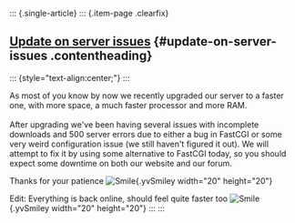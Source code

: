 ::: {.single-article}
::: {.item-page .clearfix}
## [Update on server issues](/248-update-server-issues.html) {#update-on-server-issues .contentheading}

::: {style="text-align:center;"}
:::

As most of you know by now we recently upgraded our server to a faster
one, with more space, a much faster processor and more RAM.\
\
After upgrading we\'ve been having several issues with incomplete
downloads and 500 server errors due to either a bug in FastCGI or some
very weird configuration issue (we still haven\'t figured it out). We
will attempt to fix it by using some alternative to FastCGI today, so
you should expect some downtime on both our website and our forum.

Thanks for your patience
![Smile](https://pcsx2.net/images/stories/frontend/smilies/smile.gif){.yvSmiley
width="20" height="20"}

Edit: Everything is back online, should feel quite faster too
![Smile](https://pcsx2.net/images/stories/frontend/smilies/smile.gif){.yvSmiley
width="20" height="20"}
:::
:::
